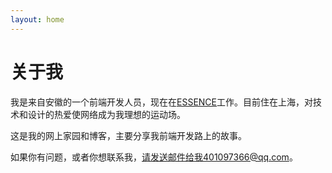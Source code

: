 ```yaml
---
layout: home
---
```

# 关于我

我是来自安徽的一个前端开发人员，现在在[ESSENCE](http://www.essenceimc.com/)工作。目前住在上海，对技术和设计的热爱使网络成为我理想的运动场。

这是我的网上家园和博客，主要分享我前端开发路上的故事。

如果你有问题，或者你想联系我，请发送邮件给我401097366@qq.com。
